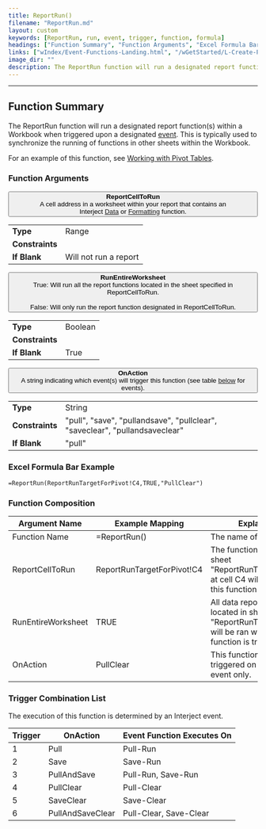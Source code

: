 ```yaml
---
title: ReportRun()
filename: "ReportRun.md"
layout: custom
keywords: [ReportRun, run, event, trigger, function, formula]
headings: ["Function Summary", "Function Arguments", "Excel Formula Bar Example", "Function Composition", "Trigger Combination List"]
links: ["wIndex/Event-Functions-Landing.html", "/wGetStarted/L-Create-PivotTable.html", "Data-Functions-Landing.html", "Formatting-Functions-Landing.html"]
image_dir: ""
description: The ReportRun function will run a designated report function(s) within a Workbook when triggered upon a designated event.
---
```

* * *

##  Function Summary

The ReportRun function will run a designated report function(s) within a Workbook when triggered upon a designated [event](wIndex/Event-Functions-Landing.html). This is typically used to synchronize the running of functions in other sheets within the Workbook. 

For an example of this function, see [Working with Pivot Tables](/wGetStarted/L-Create-PivotTable.html).

###  Function Arguments

<button class="collapsible-parameter">**ReportCellToRun**<br>A cell address in a worksheet within your report that contains an Interject [Data](Data-Functions-Landing.html) or [Formatting](Formatting-Functions-Landing.html) function.</button>
<div markdown="1" class="panel-parameter">
<table>
  <tbody>
    <tr>
		<td class="pph"><b>Type</b></td>
		<td>Range</td>
    </tr>
    <tr>
		<td class="pph"><b>Constraints</b></td>
		<td></td>
    </tr>
    <tr>
		<td class="pph"><b>If Blank</b></td>
		<td>Will not run a report</td>
    </tr>
  </tbody>
</table>
</div>

<button class="collapsible-parameter">**RunEntireWorksheet**<br>True: Will run all the report functions located in the sheet specified in ReportCellToRun.<br><br>False: Will only run the report function designated in ReportCellToRun.</button>
<div markdown="1" class="panel-parameter">
<table>
  <tbody>
    <tr>
		<td class="pph"><b>Type</b></td>
		<td>Boolean</td>
    </tr>
    <tr>
		<td class="pph"><b>Constraints</b></td>
		<td></td>
    </tr>
    <tr>
		<td class="pph"><b>If Blank</b></td>
		<td>True</td>
    </tr>
  </tbody>
</table>
</div>

<button class="collapsible-parameter">**OnAction**<br>A string indicating which event(s) will trigger this function (see table [below](#function-composition) for events).</button>
<div markdown="1" class="panel-parameter">
<table>
  <tbody>
    <tr>
		<td class="pph"><b>Type</b></td>
		<td>String</td>
    </tr>
    <tr>
		<td class="pph"><b>Constraints</b></td>
		<td>"pull", "save", "pullandsave", "pullclear", "saveclear", "pullandsaveclear"</td>
    </tr>
    <tr>
		<td class="pph"><b>If Blank</b></td>
		<td>"pull"</td>
    </tr>
  </tbody>
</table>
</div>


###  Excel Formula Bar Example

```Excel
=ReportRun(ReportRunTargetForPivot!C4,TRUE,"PullClear")
```



###  Function Composition

| Argument Name  |  Example Mapping  |  Explanation   |  
|------|------|------|
|  Function Name  |  =ReportRun()  |  The name of this function.  |  
|  ReportCellToRun  |  ReportRunTargetForPivot!C4  |  The function located in sheet "ReportRunTargetForPivot" at cell C4 will be ran when this function is triggered.  |  
|  RunEntireWorksheet  |  TRUE  |  All data report functions located in sheet "ReportRunTargetForPivot" will be ran when this function is triggered.  |  
|  OnAction  |  PullClear  |  This function will be triggered on a Pull-Clear event only.  |  

###  Trigger Combination List


The execution of this function is determined by an Interject event.

| Trigger  |  OnAction  |  Event Function Executes On  |
|------|------|------|
| 1  |  Pull  |  Pull-Run  |
| 2  |  Save  |  Save-Run  |
| 3  |  PullAndSave  |  Pull-Run, Save-Run  |
| 4  |  PullClear  |  Pull-Clear  |
| 5  |  SaveClear  |  Save-Clear  |
| 6  |  PullAndSaveClear  |  Pull-Clear, Save-Clear  |
